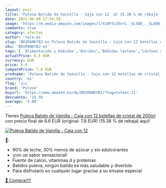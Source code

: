 ```yaml
---
layout: post
title: 'Puleva Batido de Vainilla - Caja con 12  al 15.38 % de rebaja'
date: 2021-06-08 17:54:58
image: 'https://m.media-amazon.com/images/I/410F5vI6orL._SL500_._SL400_.jpg'
comments: true
category: ofertas
author: 'tole.es'
slug: 'B01M4NKYBJ-es Puleva Batido de Vainilla - Caja con 12 botellas de...'
sku: 'B01M4NKYBJ-es'
tags: [ 'Alimentación y bebidas','Batidos','Bebidas lácteas','Lácteos y huevos','puleva', ]
actualPrice: 6.6 EUR
currency: EUR
price: 6.6
comparePrice: 7.8 EUR
prodname: 'Puleva Batido de Vainilla - Caja con 12 botellas de cristal de 200ml'
country: 'es'
flag: '🇪🇸'
brand: 'Puleva'
buyurl: 'https://www.amazon.es/dp/B01M4NKYBJ/?tag=tolees-21'
descuento: '15.38'
average: '5.08'
---
```


Tienes [Puleva Batido de Vainilla - Caja con 12 botellas de cristal de 200ml](https://www.amazon.es/dp/B01M4NKYBJ/?tag=tolees-21) con precio final de  6.6 EUR (original: 7.8 EUR) (15.38 %  de rebaja) aqui!

[![Puleva Batido de Vainilla - Caja con 12 ](https://m.media-amazon.com/images/I/410F5vI6orL._SL500_._SL400_.jpg)](https://www.amazon.es/dp/B01M4NKYBJ/?tag=tolees-21)

🔎:

- 90% de leche, 30% menos de azúcar y sin edulcorantes
- ¡con un sabor sensacional!
- Fuente de calcio, vitaminas d y proteínas
- Batidos puleva, ningún batido es más saludable y divertido
- Para disfrutarlo en cualquier lugar gracias a su envase especial

[🛒 Comprar!!!](https://www.amazon.es/dp/B01M4NKYBJ/?tag=tolees-21)
